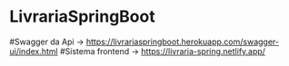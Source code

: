 # LivrariaSpringBoot

#Swagger da Api -> https://livrariaspringboot.herokuapp.com/swagger-ui/index.html
#Sistema frontend -> https://livraria-spring.netlify.app/
